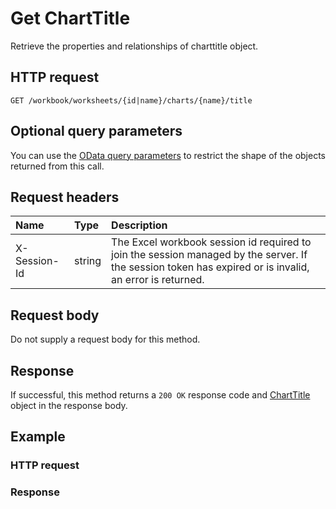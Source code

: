 # Get ChartTitle

Retrieve the properties and relationships of charttitle object.
## HTTP request
```http
GET /workbook/worksheets/{id|name}/charts/{name}/title
```

## Optional query parameters
You can use the [OData query parameters](odata-optional-query-parameters.md) to restrict the shape of the objects returned from this call.
## Request headers
| Name       | Type | Description|
|:-----------|:------|:----------|
| X-Session-Id   | string  | The Excel workbook session id required to join the session managed by the server. If the session token has expired or is invalid, an error is returned.|

## Request body
Do not supply a request body for this method.
## Response
If successful, this method returns a `200 OK` response code and [ChartTitle](../resources/charttitle.md) object in the response body.
## Example
### HTTP request
### Response
